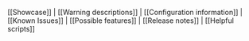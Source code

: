 [[Showcase]] | [[Warning descriptions]] | [[Configuration information]] | [[Known Issues]] | [[Possible features]] | [[Release notes]] | [[Helpful scripts]]